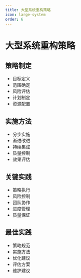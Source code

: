 ```yaml
---
title: 大型系统重构策略
icon: large-system
order: 6
---
```


# 大型系统重构策略

## 策略制定
- 目标定义
- 范围确定
- 风险评估
- 计划制定
- 资源配置

## 实施方法
- 分步实施
- 渐进改进
- 持续集成
- 质量控制
- 效果评估

## 关键实践
- 策略执行
- 风险控制
- 团队协作
- 进度管理
- 质量保证

## 最佳实践
- 策略规范
- 实施方法
- 优化建议
- 评估方案
- 维护建议
